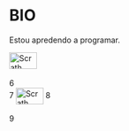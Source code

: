 <h1>BIO</h1>

<p>Estou apredendo a programar.</p> 


<div>
<img align="center" alt="Scrath" height="30" width="50" src="https://img.shields.io/badge/Scratch-4D97FF?style=for-the-badge&logo=Scratch&logoColor=white">
  </div><br>
 ​
6
<div>
7
<img align="center" alt="Scrath" height="30" width="50" src="https://img.shields.io/badge/Scratch-4D97FF?style=for-the-badge&logo=Scratch&logoColor=white">
8
  </div><br>
9
